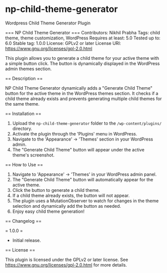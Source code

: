 # np-child-theme-generator
Wordpress Child Theme Generator Plugin


=== NP Child Theme Generator ===
Contributors: Nikhil Prabha
Tags: child theme, theme customization, WordPress
Requires at least: 5.0
Tested up to: 6.0
Stable tag: 1.0.0
License: GPLv2 or later
License URI: https://www.gnu.org/licenses/gpl-2.0.html

This plugin allows you to generate a child theme for your active theme with a simple button click. The button is dynamically displayed in the WordPress admin themes section.

== Description ==

NP Child Theme Generator dynamically adds a "Generate Child Theme" button for the active theme in the WordPress themes section. It checks if a child theme already exists and prevents generating multiple child themes for the same theme.

== Installation ==

1. Upload the `np-child-theme-generator` folder to the `/wp-content/plugins/` directory.
2. Activate the plugin through the 'Plugins' menu in WordPress.
3. Navigate to the 'Appearance' -> 'Themes' section in your WordPress admin.
4. The "Generate Child Theme" button will appear under the active theme's screenshot.

== How to Use ==

1. Navigate to 'Appearance' -> 'Themes' in your WordPress admin panel.
2. The "Generate Child Theme" button will automatically appear for the active theme.
3. Click the button to generate a child theme.
4. If a child theme already exists, the button will not appear.
5. The plugin uses a MutationObserver to watch for changes in the theme selection and dynamically add the button as needed.
6. Enjoy easy child theme generation!

== Changelog ==

= 1.0.0 =
* Initial release.

== License ==

This plugin is licensed under the GPLv2 or later license. See https://www.gnu.org/licenses/gpl-2.0.html for more details.
